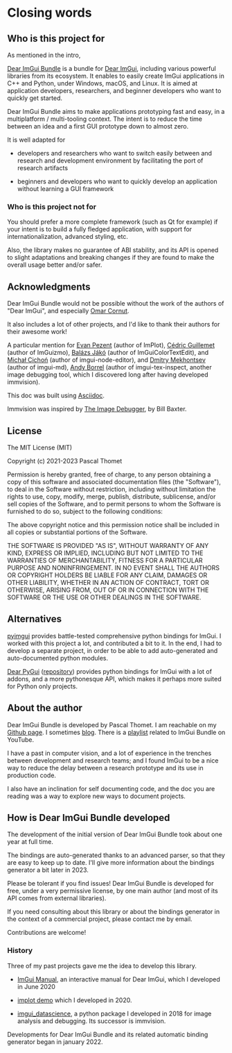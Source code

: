 # Closing words

## Who is this project for

As mentioned in the intro,

[Dear ImGui Bundle](https://github.com/pthom/imgui_bundle) is a bundle for [Dear ImGui](https://github.com/ocornut/imgui), including various powerful libraries from its ecosystem. It enables to easily create ImGui applications in C++ and Python, under Windows, macOS, and Linux. It is aimed at application developers, researchers, and beginner developers who want to quickly get started.

Dear ImGui Bundle aims to make applications prototyping fast and easy, in a multiplatform / multi-tooling context. The intent is to reduce the time between an idea and a first GUI prototype down to almost zero.

It is well adapted for

-   developers and researchers who want to switch easily between and research and development environment by facilitating the port of research artifacts

-   beginners and developers who want to quickly develop an application without learning a GUI framework

### Who is this project **not** for

You should prefer a more complete framework (such as Qt for example) if your intent is to build a fully fledged application, with support for internationalization, advanced styling, etc.

Also, the library makes no guarantee of ABI stability, and its API is opened to slight adaptations and breaking changes if they are found to make the overall usage better and/or safer.

## Acknowledgments

Dear ImGui Bundle would not be possible without the work of the authors of \"Dear ImGui\", and especially [Omar Cornut](https://www.miracleworld.net/).

It also includes a lot of other projects, and I'd like to thank their authors for their awesome work!

A particular mention for [Evan Pezent](https://evanpezent.com/) (author of ImPlot), [Cédric Guillemet](https://github.com/CedricGuillemet) (author of ImGuizmo), [Balázs Jákó](https://merlin3d.wordpress.com/about/) (author of ImGuiColorTextEdit), and [Michał Cichoń](https://github.com/thedmd) (author of imgui-node-editor), and [Dmitry Mekhontsev](https://github.com/mekhontsev) (author of imgui-md), [Andy Borrel](https://github.com/andyborrell) (author of imgui-tex-inspect, another image debugging tool, which I discovered long after having developed immvision).

This doc was built using [Asciidoc](https://asciidoc.org/).

Immvision was inspired by [The Image Debugger](https://billbaxter.com/projects/imdebug/), by Bill Baxter.

## License

The MIT License (MIT)

Copyright (c) 2021-2023 Pascal Thomet

Permission is hereby granted, free of charge, to any person obtaining a copy of this software and associated documentation files (the \"Software\"), to deal in the Software without restriction, including without limitation the rights to use, copy, modify, merge, publish, distribute, sublicense, and/or sell copies of the Software, and to permit persons to whom the Software is furnished to do so, subject to the following conditions:

The above copyright notice and this permission notice shall be included in all copies or substantial portions of the Software.

THE SOFTWARE IS PROVIDED \"AS IS\", WITHOUT WARRANTY OF ANY KIND, EXPRESS OR IMPLIED, INCLUDING BUT NOT LIMITED TO THE WARRANTIES OF MERCHANTABILITY, FITNESS FOR A PARTICULAR PURPOSE AND NONINFRINGEMENT. IN NO EVENT SHALL THE AUTHORS OR COPYRIGHT HOLDERS BE LIABLE FOR ANY CLAIM, DAMAGES OR OTHER LIABILITY, WHETHER IN AN ACTION OF CONTRACT, TORT OR OTHERWISE, ARISING FROM, OUT OF OR IN CONNECTION WITH THE SOFTWARE OR THE USE OR OTHER DEALINGS IN THE SOFTWARE.

## Alternatives

[pyimgui](https://pyimgui.readthedocs.io/en/latest/) provides battle-tested comprehensive python bindings for ImGui. I worked with this project a lot, and contributed a bit to it. In the end, I had to develop a separate project, in order to be able to add auto-generated and auto-documented python modules.

[Dear PyGui](https://dearpygui.readthedocs.io/en/latest/) ([repository](https://github.com/hoffstadt/DearPyGui)) provides python bindings for ImGui with a lot of addons, and a more pythonesque API, which makes it perhaps more suited for Python only projects.

## About the author

Dear ImGui Bundle is developed by Pascal Thomet. I am reachable on my [Github page](https://github.com/pthom). I sometimes [blog](http://code-ballads.net/). There is a [playlist](https://www.youtube.com/playlist?list=PLaJx_KrDECZPzttQ77Gv8DD7OAUwmtWUc) related to ImGui Bundle on YouTube.

I have a past in computer vision, and a lot of experience in the trenches between development and research teams; and I found ImGui to be a nice way to reduce the delay between a research prototype and its use in production code.

I also have an inclination for self documenting code, and the doc you are reading was a way to explore new ways to document projects.

## How is Dear ImGui Bundle developed

The development of the initial version of Dear ImGui Bundle took about one year at full time.

The bindings are auto-generated thanks to an advanced parser, so that they are easy to keep up to date. I'll give more information about the bindings generator a bit later in 2023.

Please be tolerant if you find issues! Dear ImGui Bundle is developed for free, under a very permissive license, by one main author (and most of its API comes from external libraries).

If you need consulting about this library or about the bindings generator in the context of a commercial project, please contact me by email.

Contributions are welcome!

### History

Three of my past projects gave me the idea to develop this library.

-   [ImGui Manual](https://pthom.github.io/imgui_manual_online/manual/imgui_manual.html), an interactive manual for Dear ImGui, which I developed in June 2020

-   [implot demo](https://traineq.org/implot_demo/src/implot_demo.html) which I developed in 2020.

-   [imgui_datascience](https://github.com/pthom/imgui_datascience), a python package I developed in 2018 for image analysis and debugging. Its successor is immvision.

Developments for Dear ImGui Bundle and its related automatic binding generator began in january 2022.
